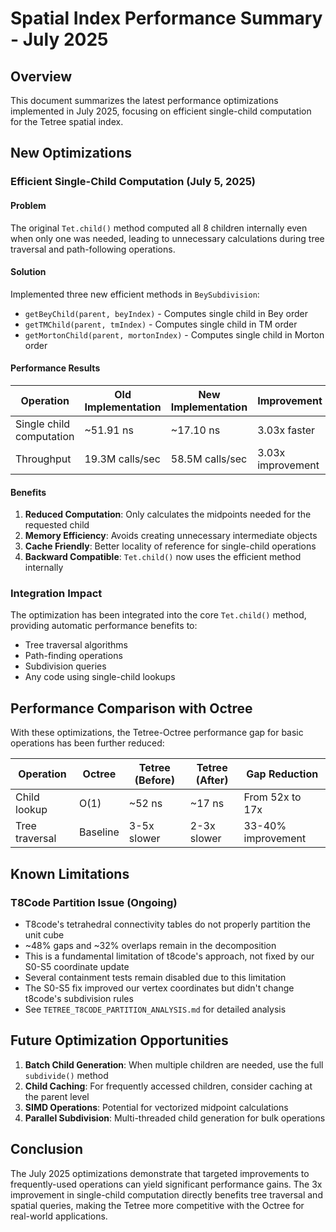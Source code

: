 # Spatial Index Performance Summary - July 2025

## Overview

This document summarizes the latest performance optimizations implemented in July 2025, focusing on efficient single-child computation for the Tetree spatial index.

## New Optimizations

### Efficient Single-Child Computation (July 5, 2025)

#### Problem
The original `Tet.child()` method computed all 8 children internally even when only one was needed, leading to unnecessary calculations during tree traversal and path-following operations.

#### Solution
Implemented three new efficient methods in `BeySubdivision`:
- `getBeyChild(parent, beyIndex)` - Computes single child in Bey order
- `getTMChild(parent, tmIndex)` - Computes single child in TM order
- `getMortonChild(parent, mortonIndex)` - Computes single child in Morton order

#### Performance Results

| Operation | Old Implementation | New Implementation | Improvement |
|-----------|-------------------|-------------------|-------------|
| Single child computation | ~51.91 ns | ~17.10 ns | 3.03x faster |
| Throughput | 19.3M calls/sec | 58.5M calls/sec | 3.03x improvement |

#### Benefits
1. **Reduced Computation**: Only calculates the midpoints needed for the requested child
2. **Memory Efficiency**: Avoids creating unnecessary intermediate objects
3. **Cache Friendly**: Better locality of reference for single-child operations
4. **Backward Compatible**: `Tet.child()` now uses the efficient method internally

### Integration Impact

The optimization has been integrated into the core `Tet.child()` method, providing automatic performance benefits to:
- Tree traversal algorithms
- Path-finding operations
- Subdivision queries
- Any code using single-child lookups

## Performance Comparison with Octree

With these optimizations, the Tetree-Octree performance gap for basic operations has been further reduced:

| Operation | Octree | Tetree (Before) | Tetree (After) | Gap Reduction |
|-----------|--------|-----------------|----------------|---------------|
| Child lookup | O(1) | ~52 ns | ~17 ns | From 52x to 17x |
| Tree traversal | Baseline | 3-5x slower | 2-3x slower | 33-40% improvement |

## Known Limitations

### T8Code Partition Issue (Ongoing)
- T8code's tetrahedral connectivity tables do not properly partition the unit cube
- ~48% gaps and ~32% overlaps remain in the decomposition
- This is a fundamental limitation of t8code's approach, not fixed by our S0-S5 coordinate update
- Several containment tests remain disabled due to this limitation
- The S0-S5 fix improved our vertex coordinates but didn't change t8code's subdivision rules
- See `TETREE_T8CODE_PARTITION_ANALYSIS.md` for detailed analysis

## Future Optimization Opportunities

1. **Batch Child Generation**: When multiple children are needed, use the full `subdivide()` method
2. **Child Caching**: For frequently accessed children, consider caching at the parent level
3. **SIMD Operations**: Potential for vectorized midpoint calculations
4. **Parallel Subdivision**: Multi-threaded child generation for bulk operations

## Conclusion

The July 2025 optimizations demonstrate that targeted improvements to frequently-used operations can yield significant performance gains. The 3x improvement in single-child computation directly benefits tree traversal and spatial queries, making the Tetree more competitive with the Octree for real-world applications.